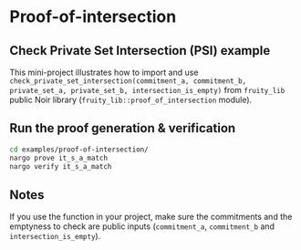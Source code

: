 # Proof-of-intersection

## Check Private Set Intersection (PSI) example

This mini-project illustrates how to import and use `check_private_set_intersection(commitment_a, commitment_b, private_set_a, private_set_b, intersection_is_empty)` from `fruity_lib` public Noir library (`fruity_lib::proof_of_intersection` module).

## Run the proof generation & verification

```bash
cd examples/proof-of-intersection/
nargo prove it_s_a_match
nargo verify it_s_a_match
```

## Notes

If you use the function in your project, make sure the commitments and the emptyness to check are public inputs (`commitment_a`, `commitment_b` and `intersection_is_empty`).